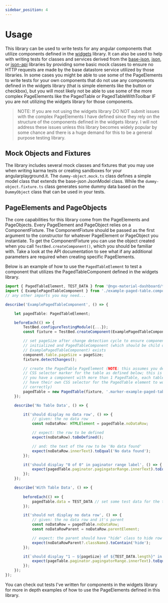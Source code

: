 ```yaml
---
sidebar_position: 4
---
```


# Usage

This library can be used to write tests for any angular components that utilize
components defined in the [widgets](../../component-libraries/widgets/intro.md)
library. It can also be used to help with writing tests for classes and services
derived from the [base-json](../../services-libraries/base-json/intro.md),
[json](../../services-libraries/json/intro.md), or [json-api](../../services-libraries/json-api/intro.md) libraries by providing some basic mock classes to ensure no
HTTP requests are made by the base datastore service utilized by those libraries.
In some cases you might be able to use some of the PageElements to write tests
for your own components that do not use any components defined in the widgets
library (that is simple elements like the button or checkbox), but you will most
likely not be able to use some of the more complex PageElements like the PagedTable
or PagedTableWithToolbar IF you are not utilizing the widgets library for those
components.

> NOTE: If you are not using the widgets library DO NOT submit issues with the
> complex PageElements I have defined since they rely on the structure of the
> components defined in the widgets library. I will not address these issues
> unless this library becomes widely popular by some chance and there is a huge
> demand for this to be a general purpose testing library.

## Mock Objects and Fixtures

The library includes several mock classes and fixtures that you may use when
writing karma tests or creating sandboxes for your angularplayground.it. The
`dummy-object.mock.ts` class defines a simple model class that extends the
base-json JsonModel class. While the `dummy-object.fixture.ts` class generates
some dummy data based on the `DummyObject` class that can be used in your tests.

## PageElements and PageObjects

The core capabilities for this library come from the PageElements and
PageObjects. Every PageElement and PageObject relies on a ComponentFixture. The
ComponentFixture should be passed as the first argument to the constructor for
whatever PageElement or PageObject you instantiate. To get the ComponentFixture
you can use the object created when you call `TestBed.createComponent()`, which
you should be familiar with. Take a look at the API documentation to see what if
any additional parameters are required when creating specific PageElements.

Below is an example of how to use the `PagedTableElement` to test a component
that utilizes the PagedTableComponent defined in the widgets library.

```typescript
import { PagedTableElement, TEST_DATA } from '@ngx-material-dashboard/testing'
import { ExamplePagedTableComponent } from './example-paged-table.component'
// any other imports you may need...

describe('ExamplePagedTableComponent', () => {

    let pagedTable: PagedTableElement;

    beforeEach(() => {
        TestBed.configureTestingModule({...});
        const fixture = TestBed.createComponent(ExamplePagedTableComponent);

        // set pageSize after change detection cycle to ensure component
        // initialized and PagedTableComponent (which should be child of
        // ExamplePagedTableComponent) exists
        component.table.pageSize = pageSize;
        fixture.detectChanges();

        // create the PagedTable PageElement (NOTE: this assumes you defined a
        // CSS selector marker for the table as defined below; this is in case
        // you have a component with more than 1 PagedTable, each table should
        // have their own CSS selector for the PagedTable element to work 
        // correctly)
        pagedTable = new PagedTable(fixture, '.marker-example-paged-table');
    });

    describe('No Table Data', () => {

        it('should display no data row', () => {
            // given: the no data row
            const noDataRow: HTMLElement = pagedTable.noDataRow;

            // expect: the row to be defined
            expect(noDataRow).toBeDefined();

            // and: the text of the row to be 'No data found'
            expect(noDataRow.innerText).toEqual('No data found');
        });

        it('should display "0 of 0" in paginator range label', () => {
            expect(pagedTable.paginator.pagingatorRange.innerText).toEqual('0 of 0');
        });
    });

    describe('With Table Data', () => {
        
        beforeEach(() => {
            pagedTable.data = TEST_DATA // set some test data for the table
        });

        it('should not display no data row', () => {
            // given: the no data row and it's parent
            const noDataRow = pagedTable.noDataRow;
            const noDataRowParent = noDataRow.parentElement;

            // expect: the parent should have "hide" class to hide row
            expect(noDataRowParent?.className).toContain('hide');
        });

        it(`should display "1 – ${pageSize} of ${TEST_DATA.length}" in paginator range label`, () => {
            expect(pageTable.paginator.pagingatorRange.innerText).toEqual(`1 – ${pageSize} of ${TEST_DATA.length}`);
        });
    });
});
```

You can check out tests I've written for components in the widgets library for
more in depth examples of how to use the PageElements defined in this library.
